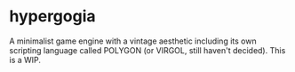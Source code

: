 # hypergogia
A minimalist game engine with a vintage aesthetic including its own scripting language called POLYGON (or VIRGOL, still haven't decided).
This is a WIP.
